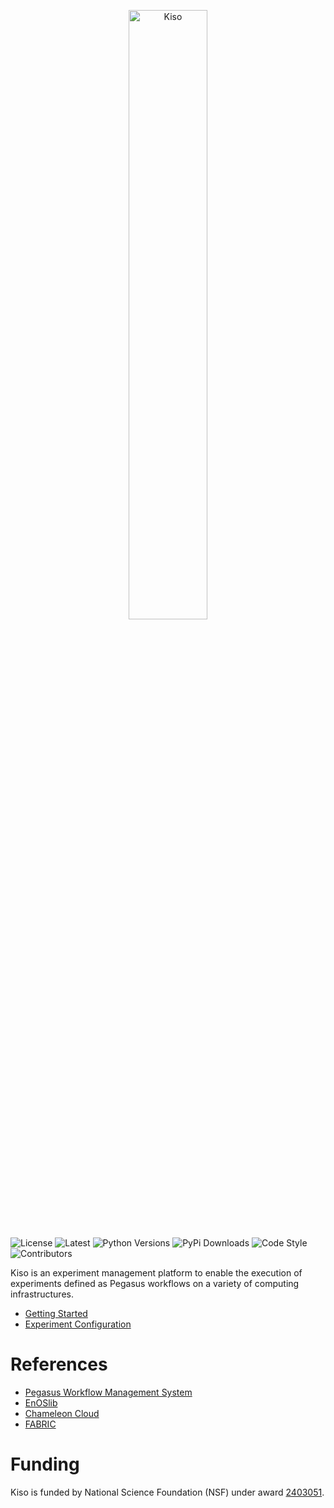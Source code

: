 <p align="center">
    <img src="docs/_static/assets/images/logo-kiso.png" alt="Kiso" width="50%" />
</p>

![License](https://img.shields.io/pypi/l/kiso.svg?logo=apache&color=blue&label=License)
![Latest](https://img.shields.io/pypi/v/kiso.svg?label=Latest)
![Python Versions](https://img.shields.io/pypi/pyversions/kiso.svg?logo=python)
![PyPi Downloads](https://img.shields.io/pypi/dm/kiso?logo=pypi&color=green&label=PyPI%20Downloads)
![Code Style](https://img.shields.io/badge/Code%20Style-black-blue)
![Contributors](https://img.shields.io/github/contributors-anon/pegasus-isi/kiso?color=green&label=Contributors)

Kiso is an experiment management platform to enable the execution of experiments defined as Pegasus workflows on a variety of computing infrastructures.

<!-- - [Introduction](docs/introduction.md) -->

- [Getting Started](docs/getting-started.md)
- [Experiment Configuration](docs/experiment-configuration.rst)

# References

- [Pegasus Workflow Management System](https://pegasus.isi.edu)
- [EnOSlib](https://discovery.gitlabpages.inria.fr/enoslib/)
- [Chameleon Cloud](https://www.chameleoncloud.org)
- [FABRIC](https://portal.fabric-testbed.net)

# Funding

Kiso is funded by National Science Foundation (NSF) under award [2403051](https://www.nsf.gov/awardsearch/showAward?AWD_ID=2403051).
